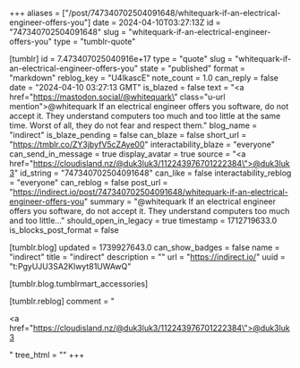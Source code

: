 +++
aliases = ["/post/747340702504091648/whitequark-if-an-electrical-engineer-offers-you"]
date = 2024-04-10T03:27:13Z
id = "747340702504091648"
slug = "whitequark-if-an-electrical-engineer-offers-you"
type = "tumblr-quote"

[tumblr]
id = 7.473407025040916e+17
type = "quote"
slug = "whitequark-if-an-electrical-engineer-offers-you"
state = "published"
format = "markdown"
reblog_key = "U4lkascE"
note_count = 1.0
can_reply = false
date = "2024-04-10 03:27:13 GMT"
is_blazed = false
text = "<a href=\"https://mastodon.social/@whitequark\" class=\"u-url mention\">@<span>whitequark</span></a> If an electrical engineer offers you software, do not accept it. They understand computers too much and too little at the same time. Worst of all, they do not fear and respect them."
blog_name = "indirect"
is_blaze_pending = false
can_blaze = false
short_url = "https://tmblr.co/ZY3jbyfV5cZAye00"
interactability_blaze = "everyone"
can_send_in_message = true
display_avatar = true
source = "<a href=\"https://cloudisland.nz/@duk3luk3/112243976701222384\">@duk3luk3</a>"
id_string = "747340702504091648"
can_like = false
interactability_reblog = "everyone"
can_reblog = false
post_url = "https://indirect.io/post/747340702504091648/whitequark-if-an-electrical-engineer-offers-you"
summary = "@whitequark If an electrical engineer offers you software, do not accept it. They understand computers too much and too little..."
should_open_in_legacy = true
timestamp = 1712719633.0
is_blocks_post_format = false

[tumblr.blog]
updated = 1739927643.0
can_show_badges = false
name = "indirect"
title = "indirect"
description = ""
url = "https://indirect.io/"
uuid = "t:PgyUJU3SA2Klwyt81UWAwQ"

[tumblr.blog.tumblrmart_accessories]

[tumblr.reblog]
comment = "<p><a href=\"https://cloudisland.nz/@duk3luk3/112243976701222384\">@duk3luk3</a></p>"
tree_html = ""
+++
